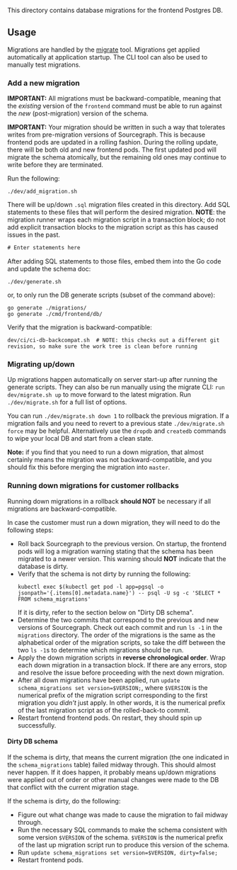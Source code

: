 This directory contains database migrations for the frontend Postgres DB.

## Usage

Migrations are handled by the [migrate](https://github.com/tsenart/migrate/tree/master/cli#installation) tool. Migrations get applied automatically at application startup. The CLI tool can also be used to manually test migrations.

### Add a new migration

**IMPORTANT:** All migrations must be backward-compatible, meaning that the _existing_ version of
the `frontend` command must be able to run against the _new_ (post-migration) version of the schema.

**IMPORTANT:** Your migration should be written in such a way that tolerates writes from
pre-migration versions of Sourcegraph. This is because frontend pods are updated in a rolling
fashion. During the rolling update, there will be both old and new frontend pods. The first updated
pod will migrate the schema atomically, but the remaining old ones may continue to write before they
are terminated.

Run the following:

```
./dev/add_migration.sh
```

There will be up/down `.sql` migration files created in this directory. Add SQL statements to these
files that will perform the desired migration. **NOTE**: the migration runner wraps each migration
script in a transaction block; do not add explicit transaction blocks to the migration script as
this has caused issues in the past.

```sql
# Enter statements here
```

After adding SQL statements to those files, embed them into the Go code and update the schema doc:

```
./dev/generate.sh
```

or, to only run the DB generate scripts (subset of the command above):

```
go generate ./migrations/
go generate ./cmd/frontend/db/
```

Verify that the migration is backward-compatible:

```
dev/ci/ci-db-backcompat.sh  # NOTE: this checks out a different git revision, so make sure the work tree is clean before running
```

### Migrating up/down

Up migrations happen automatically on server start-up after running the
generate scripts. They can also be run manually using the migrate CLI:
`run dev/migrate.sh up` to move forward to the latest migration. Run
`./dev/migrate.sh` for a full list of options.

You can run `./dev/migrate.sh down 1` to rollback the previous migration. If a migration fails and
you need to revert to a previous state `./dev/migrate.sh force` may be helpful. Alternatively use
the `dropdb` and `createdb` commands to wipe your local DB and start from a clean state.

**Note:** if you find that you need to run a down migration, that almost certainly means the
migration was not backward-compatible, and you should fix this before merging the migration into
`master`.

### Running down migrations for customer rollbacks

Running down migrations in a rollback **should NOT** be necessary if all migrations are
backward-compatible.

In case the customer must run a down migration, they will need to do the following steps:

- Roll back Sourcegraph to the previous version. On startup, the frontend pods will log a migration
  warning stating that the schema has been migrated to a newer version. This warning should **NOT**
  indicate that the database is dirty.
- Verify that the schema is not dirty by running the following:
  ```
  kubectl exec $(kubectl get pod -l app=pgsql -o jsonpath='{.items[0].metadata.name}') -- psql -U sg -c 'SELECT * FROM schema_migrations'
  ```
  If it is dirty, refer to the section below on "Dirty DB schema".
- Determine the two commits that correspond to the previous and new versions of Sourcegraph. Check
  out each commit and run `ls -1` in the `migrations` directory. The order of the migrations is the
  same as the alphabetical order of the migration scripts, so take the diff between the two `ls -1`s to determine which migrations should be run.
- Apply the down migration scripts in **reverse chronological order**. Wrap each down migration in a
  transaction block. If there are any errors, stop and resolve the issue before proceeding with the
  next down migration.
- After all down migrations have been applied, run `update schema_migrations set version=$VERSION;`,
  where `$VERSION` is the numerical prefix of the migration script corresponding to the first
  migration you _didn't_ just apply. In other words, it is the numerical prefix of the last
  migration script as of the rolled-back-to commit.
- Restart frontend frontend pods. On restart, they should spin up successfully.

#### Dirty DB schema

If the schema is dirty, that means the current migration (the one indicated in the
`schema_migrations` table) failed midway through. This should almost never happen. If it does
happen, it probably means up/down migrations were applied out of order or other manual changes were
made to the DB that conflict with the current migration stage.

If the schema is dirty, do the following:

- Figure out what change was made to cause the migration to fail midway through.
- Run the necessary SQL commands to make the schema consistent with some version `$VERSION` of the
  schema. `$VERSION` is the numerical prefix of the last up migration script run to produce this
  version of the schema.
- Run `update schema_migrations set version=$VERSION, dirty=false;`
- Restart frontend pods.
